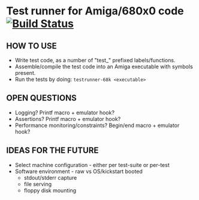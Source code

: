 
# Test runner for Amiga/680x0 code [![Build Status](https://travis-ci.com/Kalmalyzer/testrunner-68k.svg?branch=master)](https://travis-ci.com/Kalmalyzer/testrunner-68k)

## HOW TO USE

* Write test code, as a number of "test_" prefixed labels/functions.
* Assemble/compile the test code into an Amiga executable with symbols present.
* Run the tests by doing: `testrunner-68k <executable>`

## OPEN QUESTIONS

* Logging? Printf macro + emulator hook?
* Assertions? Printf macro + emulator hook?
* Performance monitoring/constraints? Begin/end macro + emulator hook?

## IDEAS FOR THE FUTURE

* Select machine configuration - either per test-suite or per-test
* Software environment - raw vs OS/kickstart booted
	* stdout/stderr capture
	* file serving
	* floppy disk mounting
